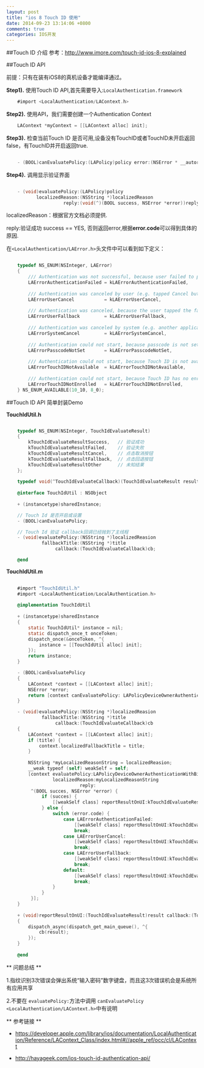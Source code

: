 ```yaml
---
layout: post
title: "ios 8 Touch ID 使用"
date: 2014-09-23 13:14:06 +0800
comments: true
categories: IOS开发
---
```

##Touch ID 介绍
参考：<u>http://www.imore.com/touch-id-ios-8-explained </u>

##Touch ID API

前提：只有在装有iOS8的真机设备才能编译通过。

**Step1).** 使用Touch ID API,首先需要导入:`LocalAuthentication.framework`

```objective-c
	#import <LocalAuthentication/LAContext.h> 
```
<!--more-->
**Step2).** 使用API，我们需要创建一个Authentication Context

```objective-c
	LAContext *myContext = [[LAContext alloc] init];
```

**Step3).** 检查当前Touch ID 是否可用,设备没有TouchID或者TouchID未开启返回false，有TouchID并开启返回true.

```objective-c

	- (BOOL)canEvaluatePolicy:(LAPolicy)policy error:(NSError * __autoreleasing *)error;
```
	
**Step4).** 调用显示验证界面
```objective-c

	- (void)evaluatePolicy:(LAPolicy)policy 
		   localizedReason:(NSString *)localizedReason 
                     reply:(void(^)(BOOL success, NSError *error))reply;
```
localizedReason：根据官方文档必须提供.

reply:验证成功 success == YES, 否则返回error,根据**error.code**可以得到具体的原因.

在`<LocalAuthentication/LAError.h>`头文件中可以看到如下定义：

```objective-c

	typedef NS_ENUM(NSInteger, LAError)
	{
    	/// Authentication was not successful, because user failed to provide valid credentials.
    	LAErrorAuthenticationFailed = kLAErrorAuthenticationFailed,
     
    	/// Authentication was canceled by user (e.g. tapped Cancel button).
    	LAErrorUserCancel           = kLAErrorUserCancel,
     
    	/// Authentication was canceled, because the user tapped the fallback button (Enter Password).
    	LAErrorUserFallback         = kLAErrorUserFallback,
     
    	/// Authentication was canceled by system (e.g. another application went to foreground).
    	LAErrorSystemCancel         = kLAErrorSystemCancel,
     
    	/// Authentication could not start, because passcode is not set on the device.
    	LAErrorPasscodeNotSet       = kLAErrorPasscodeNotSet,
 
    	/// Authentication could not start, because Touch ID is not available on the device.
    	LAErrorTouchIDNotAvailable  = kLAErrorTouchIDNotAvailable,
     
    	/// Authentication could not start, because Touch ID has no enrolled fingers.
    	LAErrorTouchIDNotEnrolled   = kLAErrorTouchIDNotEnrolled,
	} NS_ENUM_AVAILABLE(10_10, 8_0);
```

##Touch ID API 简单封装Demo

**TouchIdUtil.h**

```objective-c

    typedef NS_ENUM(NSInteger, TouchIdEvaluateResult)
    {
        kTouchIdEvaluateResultSuccess,   // 验证成功
        kTouchIdEvaluateResultFailed,    // 验证失败
        kTouchIdEvaluateResultCancel,    // 点击取消按钮
        kTouchIdEvaluateResultFallback,  // 点击回退按钮
        kTouchIdEvaluateResultOther      // 未知结果
    };
    
    typedef void(^TouchIdEvaluateCallback)(TouchIdEvaluateResult result);
    
    @interface TouchIdUtil : NSObject
    
    + (instancetype)sharedInstance;

    // Touch Id 是否开启或设置
    - (BOOL)canEvaluatePolicy;

    // Touch Id 验证 callback回调已经抛到了主线程
    - (void)evaluatePolicy:(NSString *)localizedReasion
             fallbackTitle:(NSString *)title
                  callback:(TouchIdEvaluateCallback)cb;

    @end
```
**TouchIdUtil.m**

```objective-c
	
	#import "TouchIdUtil.h"
	#import <LocalAuthentication/LocalAuthentication.h>
	
	@implementation TouchIdUtil
	
	+ (instancetype)sharedInstance
    {
        static TouchIdUtil* instance = nil;
        static dispatch_once_t onceToken;
        dispatch_once(&onceToken, ^{
            instance = [[TouchIdUtil alloc] init];
        });
        return instance;
    }

    - (BOOL)canEvaluatePolicy
    {
        LAContext *context = [[LAContext alloc] init];
        NSError *error;
        return [context canEvaluatePolicy: LAPolicyDeviceOwnerAuthenticationWithBiometrics error:&error];
    }

    - (void)evaluatePolicy:(NSString *)localizedReasion
             fallbackTitle:(NSString *)title
                  callback:(TouchIdEvaluateCallback)cb
    {
        LAContext *context = [[LAContext alloc] init];
        if (title) {
            context.localizedFallbackTitle = title;
        }
        
        NSString *myLocalizedReasonString = localizedReasion;
        __weak typeof (self) weakSelf = self;
        [context evaluatePolicy:LAPolicyDeviceOwnerAuthenticationWithBiometrics
                 localizedReason:myLocalizedReasonString
                           reply:
         ^(BOOL succes, NSError *error) {
             if (succes) {
                 [[weakSelf class] reportResultOnUI:kTouchIdEvaluateResultSuccess callback:cb];
             } else {
                 switch (error.code) {
                     case LAErrorAuthenticationFailed:
                         [[weakSelf class] reportResultOnUI:kTouchIdEvaluateResultFailed callback:cb];
                         break;
                     case LAErrorUserCancel:
                         [[weakSelf class] reportResultOnUI:kTouchIdEvaluateResultCancel callback:cb];
                         break;
                     case LAErrorUserFallback:
                         [[weakSelf class] reportResultOnUI:kTouchIdEvaluateResultFallback callback:cb];
                         break;
                     default:
                         [[weakSelf class] reportResultOnUI:kTouchIdEvaluateResultOther callback:cb];
                         break;
                 }
             }
         }];
    }
    
    + (void)reportResultOnUI:(TouchIdEvaluateResult)result callback:(TouchIdEvaluateCallback)cb
    {
        dispatch_async(dispatch_get_main_queue(), ^{
            cb(result);
        });
    }
	
    @end
```  
** 问题总结 ** 
    
1.指纹识别3次错误会弹出系统“输入密码”数字键盘，而且这3次错误机会是系统所有应用共享

2.不要在 `evaluatePolicy:`方法中调用 `canEvaluatePolicy` `<LocalAuthentication/LAContext.h>`中有说明

** 参考链接 ** 

- <u>https://developer.apple.com/library/ios/documentation/LocalAuthentication/Reference/LAContext_Class/index.html#//apple_ref/occ/cl/LAContext </u>

- <u>http://hayageek.com/ios-touch-id-authentication-api/ </u>



